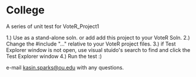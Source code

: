 # College
A series of unit test for VoteR_Project1

1.) Use as a stand-alone soln. or add add this project to your VoteR Soln.
2.) Change the #include "..." relative to your VoteR project files.
3.) if Test Explorer window is not open, use visual stuido's search to find and click the Test Explorer window
4.) Run the test :)

e-mail kasin.sparks@ou.edu with any questions.
